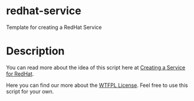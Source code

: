 # redhat-service
Template for creating a RedHat Service

Description
===========
You can read more about the idea of this script here at [Creating a Service for RedHat](https://svenbayer.wordpress.com/2015/08/09/creating-a-service-for-redhat/ "RedHat Service").

Here you can find our more about the [WTFPL License](http://wtfpl.net "WTFPL License"). Feel free to use this script for your own.
